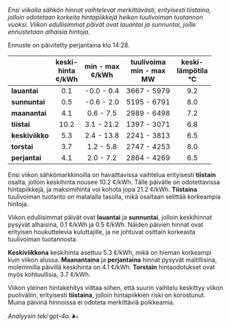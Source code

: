 *Ensi viikolla sähkön hinnat vaihtelevat merkittävästi, erityisesti tiistaina, jolloin odotetaan korkeita hintapiikkejä heikon tuulivoiman tuotannon vuoksi. Viikon edullisimmat päivät ovat lauantai ja sunnuntai, joille ennustetaan alhaisia hintoja.*

Ennuste on päivitetty perjantaina klo 14:28.

|            | keski-<br>hinta<br>¢/kWh | min - max<br>¢/kWh | tuulivoima<br>min - max<br>MW | keski-<br>lämpötila<br>°C |
|:-----------|:----------------:|:----------------:|:-------------:|:-------------:|
| **lauantai**  | 0.1                  | -0.0 - 0.4           | 3667 - 5979    | 9.2           |
| **sunnuntai** | 0.5                  | -0.6 - 2.0           | 5195 - 6791    | 8.0           |
| **maanantai** | 4.1                  | 0.6 - 7.5            | 2989 - 6498    | 7.2           |
| **tiistai**   | 10.2                 | 3.1 - 21.2           | 1397 - 3071    | 6.8           |
| **keskiviikko** | 5.3                | 2.4 - 13.8           | 2241 - 3813    | 6.5           |
| **torstai**   | 3.7                  | 1.2 - 5.8            | 2747 - 4253    | 8.0           |
| **perjantai** | 4.1                  | 2.0 - 7.2            | 2864 - 4269    | 6.5           |

Ensi viikon sähkömarkkinoilla on havaittavissa vaihtelua erityisesti **tiistain** osalta, jolloin keskihinta nousee 10.2 ¢/kWh. Tälle päivälle on odotettavissa hintapiikkejä, ja maksimihinta voi kohota jopa 21.2 ¢/kWh. **Tiistaina** tuulivoiman tuotanto on matalalla tasolla, mikä osaltaan selittää korkeampia hintoja.

Viikon edullisimmat päivät ovat **lauantai** ja **sunnuntai**, jolloin keskihinnat pysyvät alhaisina, 0.1 ¢/kWh ja 0.5 ¢/kWh. Näiden päivien hinnat ovat erityisen houkuttelevia kuluttajille, ja ne johtuvat osittain korkeasta tuulivoiman tuotannosta.

**Keskiviikkona** keskihinta asettuu 5.3 ¢/kWh, mikä on hieman korkeampi kuin viikon alussa. **Maanantaina** ja **perjantaina** hinnat pysyvät maltillisina, molemmilla päivillä keskihinta on 4.1 ¢/kWh. **Torstain** hintaodotukset ovat myös kohtuullisia, 3.7 ¢/kWh.

Viikon yleinen hintakehitys viittaa siihen, että suurin vaihtelu keskittyy viikon puoliväliin, erityisesti **tiistaina**, jolloin hintapiikkien riski on korostunut. Muina päivinä hinnoissa ei odoteta merkittäviä poikkeamia.

*Analyysin teki gpt-4o.* 🌬️
